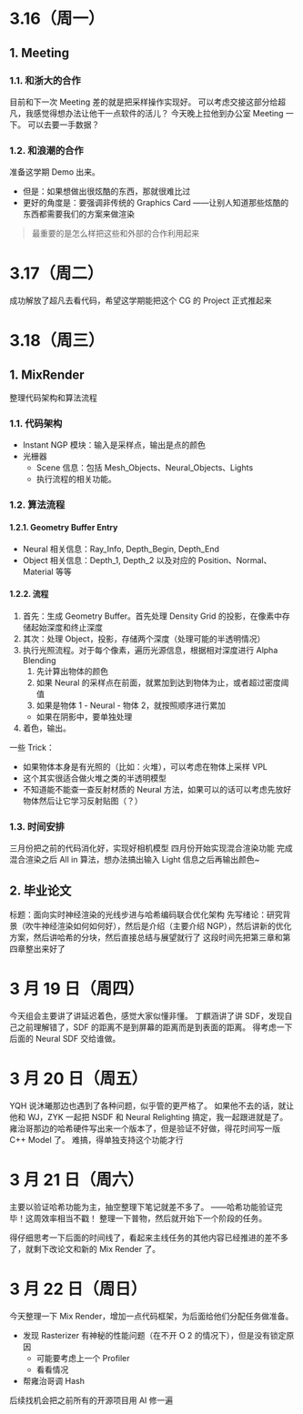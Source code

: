 # 3.16（周一）
## 1. Meeting
### 1.1. 和浙大的合作
目前和下一次 Meeting 差的就是把采样操作实现好。
可以考虑交接这部分给超凡，我感觉得想办法让他干一点软件的活儿？
今天晚上拉他到办公室 Meeting 一下。
可以去要一手数据？
### 1.2. 和浪潮的合作
准备这学期 Demo 出来。
- 但是：如果想做出很炫酷的东西，那就很难比过
- 更好的角度是：要强调非传统的 Graphics Card
——让别人知道那些炫酷的东西都需要我们的方案来做渲染
>  最重要的是怎么样把这些和外部的合作利用起来
# 3.17（周二）
成功解放了超凡去看代码，希望这学期能把这个 CG 的 Project 正式推起来
# 3.18（周三）
## 1. MixRender
整理代码架构和算法流程
### 1.1. 代码架构
- Instant NGP 模块：输入是采样点，输出是点的颜色
- 光栅器
	- Scene 信息：包括 Mesh_Objects、Neural_Objects、Lights
	- 执行流程的相关功能。
### 1.2. 算法流程
#### 1.2.1. Geometry Buffer Entry
- Neural 相关信息：Ray_Info, Depth_Begin, Depth_End
- Object 相关信息：Depth_1, Depth_2 以及对应的 Position、Normal、Material 等等

#### 1.2.2. 流程
1. 首先：生成 Geometry Buffer。首先处理 Density Grid 的投影，在像素中存储起始深度和终止深度
2. 其次：处理 Object，投影，存储两个深度（处理可能的半透明情况）
3. 执行光照流程。对于每个像素，遍历光源信息，根据相对深度进行 Alpha Blending
	1. 先计算出物体的颜色
	2. 如果 Neural 的采样点在前面，就累加到达到物体为止，或者超过密度阈值
	3. 如果是物体 1 - Neural - 物体 2，就按照顺序进行累加
     * 如果在阴影中，要单独处理
4. 着色，输出。

一些 Trick：
- 如果物体本身是有光照的（比如：火堆），可以考虑在物体上采样 VPL
- 这个其实很适合做火堆之类的半透明模型
- 不知道能不能查一查反射材质的 Neural 方法，如果可以的话可以考虑先放好物体然后让它学习反射贴图（？）

### 1.3. 时间安排
三月份把之前的代码消化好，实现好相机模型
四月份开始实现混合渲染功能
完成混合渲染之后 All in 算法，想办法搞出输入 Light 信息之后再输出颜色~

## 2. 毕业论文
标题：面向实时神经渲染的光线步进与哈希编码联合优化架构
先写绪论：研究背景（吹牛神经渲染如何如何好），然后是介绍（主要介绍 NGP），然后讲新的优化方案，然后讲哈希的分块，然后直接总结与展望就行了
这段时间先把第三章和第四章整出来好了
# 3 月 19 日（周四）
今天组会主要讲了讲延迟着色，感觉大家似懂非懂。
丁麒涵讲了讲 SDF，发现自己之前理解错了，SDF 的距离不是到屏幕的距离而是到表面的距离。
得考虑一下后面的 Neural SDF 交给谁做。
# 3 月 20 日（周五）
YQH 说沐曦那边也遇到了各种问题，似乎管的更严格了。
如果他不去的话，就让他和 WJ，ZYK 一起把 NSDF 和 Neural Relighting 搞定，我一起跟进就是了。
雍治哥那边的哈希硬件写出来一个版本了，但是验证不好做，得花时间写一版 C++ Model 了。
难搞，得单独支持这个功能才行
# 3 月 21 日（周六）
主要以验证哈希功能为主，抽空整理下笔记就差不多了。
——哈希功能验证完毕！这周效率相当不戳！
整理一下普物，然后就开始下一个阶段的任务。

得仔细思考一下后面的时间线了，看起来主线任务的其他内容已经推进的差不多了，就剩下改论文和新的 Mix Render 了。

# 3 月 22 日（周日）
今天整理一下 Mix Render，增加一点代码框架，为后面给他们分配任务做准备。
- 发现 Rasterizer 有神秘的性能问题（在不开 O 2 的情况下），但是没有锁定原因
	- 可能要考虑上一个 Profiler 
	- 看看情况
- 帮雍治哥调 Hash

后续找机会把之前所有的开源项目用 AI 修一遍